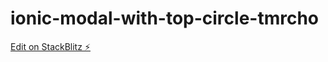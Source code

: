 # ionic-modal-with-top-circle-tmrcho

[Edit on StackBlitz ⚡️](https://stackblitz.com/edit/ionic-modal-with-top-circle-tmrcho)